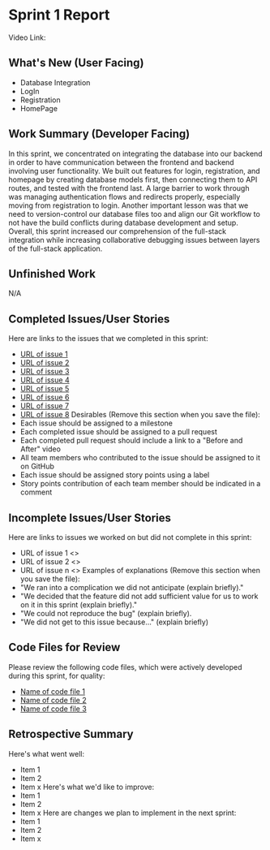 # Sprint 1 Report
Video Link:
## What's New (User Facing)
* Database Integration
* LogIn
* Registration
* HomePage
## Work Summary (Developer Facing)
In this sprint, we concentrated on integrating the database into our backend in order to have communication between the frontend and backend involving user functionality. We built out features for login, registration, and homepage by creating database models first, then connecting them to API routes, and tested with the frontend last. A large barrier to work through was managing authentication flows and redirects properly, especially moving from registration to login. Another important lesson was that we need to version-control our database files too and align our Git workflow to not have the build conflicts during database development and setup. Overall, this sprint increased our comprehension of the full-stack integration while increasing collaborative debugging issues between layers of the full-stack application.
## Unfinished Work
N/A
## Completed Issues/User Stories
Here are links to the issues that we completed in this sprint:
* [URL of issue 1](https://github.com/kendallreid/Fitness-Tracker/issues/18)
* [URL of issue 2](https://github.com/kendallreid/Fitness-Tracker/issues/11)
* [URL of issue 3](https://github.com/kendallreid/Fitness-Tracker/issues/9)
* [URL of issue 4](https://github.com/kendallreid/Fitness-Tracker/issues/16)
* [URL of issue 5](https://github.com/kendallreid/Fitness-Tracker/issues/4)
* [URL of issue 6](https://github.com/kendallreid/Fitness-Tracker/issues/12)
* [URL of issue 7](https://github.com/kendallreid/Fitness-Tracker/issues/3)
* [URL of issue 8](https://github.com/kendallreid/Fitness-Tracker/issues/17)
Desirables (Remove this section when you save the file):
* Each issue should be assigned to a milestone
* Each completed issue should be assigned to a pull request
* Each completed pull request should include a link to a "Before and After" video
* All team members who contributed to the issue should be assigned to it on
GitHub
* Each issue should be assigned story points using a label
* Story points contribution of each team member should be indicated in a comment
## Incomplete Issues/User Stories
Here are links to issues we worked on but did not complete in this sprint:
* URL of issue 1 <<One sentence explanation of why issue was not completed>>
* URL of issue 2 <<One sentence explanation of why issue was not completed>>
* URL of issue n <<One sentence explanation of why issue was not completed>>
Examples of explanations (Remove this section when you save the file):
* "We ran into a complication we did not anticipate (explain briefly)."
* "We decided that the feature did not add sufficient value for us to work on it
in this sprint (explain briefly)."
* "We could not reproduce the bug" (explain briefly).
* "We did not get to this issue because..." (explain briefly)
## Code Files for Review
Please review the following code files, which were actively developed during this
sprint, for quality:
* [Name of code file 1](https://github.com/your_repo/file_extension)
* [Name of code file 2](https://github.com/your_repo/file_extension)
* [Name of code file 3](https://github.com/your_repo/file_extension)
## Retrospective Summary
Here's what went well:
* Item 1
* Item 2
* Item x
Here's what we'd like to improve:
* Item 1
* Item 2
* Item x
Here are changes we plan to implement in the next sprint:
* Item 1
* Item 2
* Item x
